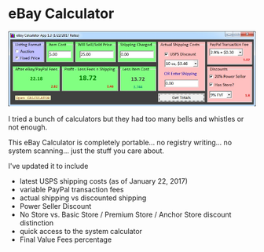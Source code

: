 # eBay Calculator

![Alt text](sample.jpg?raw=true "eBay Calculator screenshot")

I tried a bunch of calculators but they had too many bells and whistles or not enough.

This eBay Calculator is completely portable... no registry writing... no system scanning... just the stuff you care about.


I've updated it to include
- latest USPS shipping costs (as of January 22, 2017)
- variable PayPal transaction fees
- actual shipping vs discounted shipping
- Power Seller Discount
- No Store vs. Basic Store / Premium Store / Anchor Store discount distinction
- quick access to the system calculator
- Final Value Fees percentage




